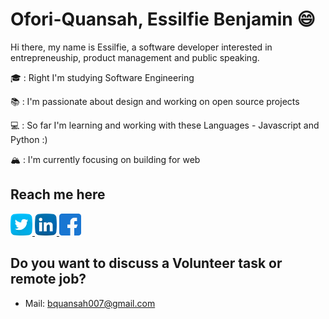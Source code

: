 # Ofori-Quansah, Essilfie Benjamin :smile:

Hi there, my name is Essilfie, a software developer interested in entrepreneuship, product management and public speaking.

🎓 : Right I'm studying Software Engineering

📚 : I'm passionate about design and working on open source projects

💻 : So far I'm learning and working with these Languages - Javascript and Python :)

🏔 : I'm currently focusing on building for web


## Reach me here
<a href="https://twitter.com/essilfiequansah" target="_blank">
  <img src="./assets/twitter.svg" alt="My Twitter Profile" height="35" width="35">
</a>
<a href="https://www.linkedin.com/in/essilfiequansah/" target="_blank">
  <img src="./assets/linkedin.svg" alt="My LinkedIn Profile" height="35" width="35">
</a>
<a href="https://facebook.com/" target="_blank">
  <img src="./assets/facebook.svg" alt="My Facebook Profile" height="35" width="35">
</a>


## Do you want to discuss a Volunteer task or remote job?
* Mail: [bquansah007@gmail.com](mailto:bquansah007@gmail.com)





